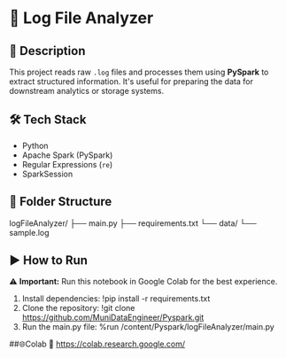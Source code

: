 # 📁 Log File Analyzer

## 📌 Description
This project reads raw `.log` files and processes them using **PySpark** to extract structured information. 
It's useful for preparing the data for downstream analytics or storage systems.

## 🛠️ Tech Stack
- Python
- Apache Spark (PySpark)
- Regular Expressions (`re`)
- SparkSession

## 📁 Folder Structure
logFileAnalyzer/
├── main.py
├── requirements.txt
└── data/
└── sample.log


## ▶️ How to Run 
⚠️ **Important:** Run this notebook in Google Colab for the best experience.
1. Install dependencies:
!pip install -r requirements.txt
2. Clone the repository:
!git clone https://github.com/MuniDataEngineer/Pyspark.git
3. Run the main.py file:
%run /content/Pyspark/logFileAnalyzer/main.py

##🌐Colab
🔗 https://colab.research.google.com/

